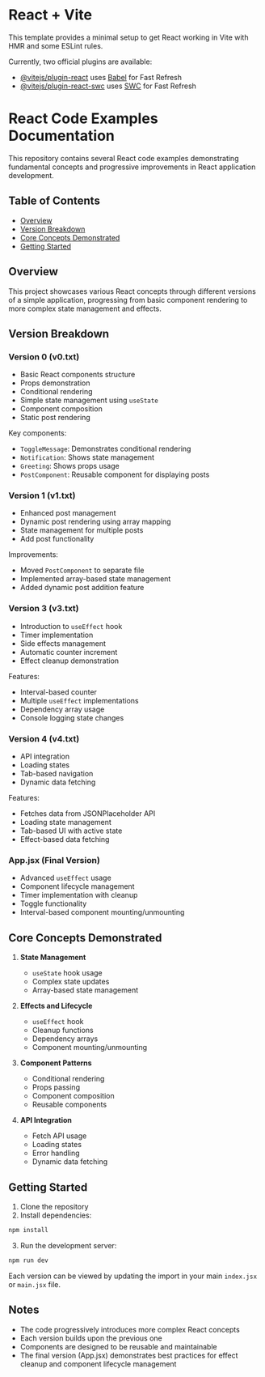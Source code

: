 # React + Vite

This template provides a minimal setup to get React working in Vite with HMR and some ESLint rules.

Currently, two official plugins are available:

- [@vitejs/plugin-react](https://github.com/vitejs/vite-plugin-react/blob/main/packages/plugin-react/README.md) uses [Babel](https://babeljs.io/) for Fast Refresh
- [@vitejs/plugin-react-swc](https://github.com/vitejs/vite-plugin-react-swc) uses [SWC](https://swc.rs/) for Fast Refresh

# React Code Examples Documentation

This repository contains several React code examples demonstrating fundamental concepts and progressive improvements in React application development.

## Table of Contents
- [Overview](#overview)
- [Version Breakdown](#version-breakdown)
- [Core Concepts Demonstrated](#core-concepts-demonstrated)
- [Getting Started](#getting-started)

## Overview

This project showcases various React concepts through different versions of a simple application, progressing from basic component rendering to more complex state management and effects.

## Version Breakdown

### Version 0 (v0.txt)
- Basic React components structure
- Props demonstration
- Conditional rendering
- Simple state management using `useState`
- Component composition
- Static post rendering

Key components:
- `ToggleMessage`: Demonstrates conditional rendering
- `Notification`: Shows state management
- `Greeting`: Shows props usage
- `PostComponent`: Reusable component for displaying posts

### Version 1 (v1.txt)
- Enhanced post management
- Dynamic post rendering using array mapping
- State management for multiple posts
- Add post functionality

Improvements:
- Moved `PostComponent` to separate file
- Implemented array-based state management
- Added dynamic post addition feature

### Version 3 (v3.txt)
- Introduction to `useEffect` hook
- Timer implementation
- Side effects management
- Automatic counter increment
- Effect cleanup demonstration

Features:
- Interval-based counter
- Multiple `useEffect` implementations
- Dependency array usage
- Console logging state changes

### Version 4 (v4.txt)
- API integration
- Loading states
- Tab-based navigation
- Dynamic data fetching

Features:
- Fetches data from JSONPlaceholder API
- Loading state management
- Tab-based UI with active state
- Effect-based data fetching

### App.jsx (Final Version)
- Advanced `useEffect` usage
- Component lifecycle management
- Timer implementation with cleanup
- Toggle functionality
- Interval-based component mounting/unmounting

## Core Concepts Demonstrated

1. **State Management**
   - `useState` hook usage
   - Complex state updates
   - Array-based state management

2. **Effects and Lifecycle**
   - `useEffect` hook
   - Cleanup functions
   - Dependency arrays
   - Component mounting/unmounting

3. **Component Patterns**
   - Conditional rendering
   - Props passing
   - Component composition
   - Reusable components

4. **API Integration**
   - Fetch API usage
   - Loading states
   - Error handling
   - Dynamic data fetching

## Getting Started

1. Clone the repository
2. Install dependencies:
```bash
npm install
```
3. Run the development server:
```bash
npm run dev
```

Each version can be viewed by updating the import in your main `index.jsx` or `main.jsx` file.

## Notes

- The code progressively introduces more complex React concepts
- Each version builds upon the previous one
- Components are designed to be reusable and maintainable
- The final version (App.jsx) demonstrates best practices for effect cleanup and component lifecycle management

